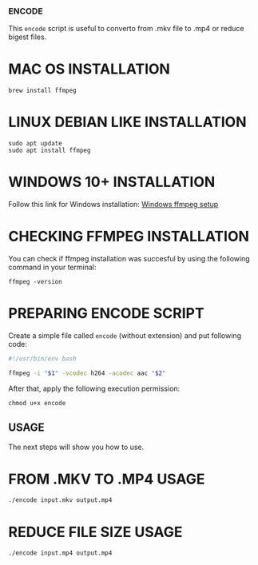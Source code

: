 ### ENCODE
This `encode` script is useful to converto from .mkv file to .mp4 or reduce bigest files.

# MAC OS INSTALLATION
```
brew install ffmpeg
```

# LINUX DEBIAN LIKE INSTALLATION
```
sudo apt update
sudo apt install ffmpeg
```

# WINDOWS 10+ INSTALLATION
Follow this link for Windows installation: 
[Windows ffmpeg setup](https://www.geeksforgeeks.org/how-to-install-ffmpeg-on-windows/)


# CHECKING FFMPEG INSTALLATION
You can check if ffmpeg installation was succesful by using the following command in your terminal:
```
ffmpeg -version
```

# PREPARING ENCODE SCRIPT
Create a simple file called `encode` (without extension) and put following code:
```bash
#!/usr/bin/env bash

ffmpeg -i "$1" -vcodec h264 -acodec aac "$2"
```

After that, apply the following execution permission:
```
chmod u+x encode
```

## USAGE
The next steps will show you how to use.

# FROM .MKV TO .MP4 USAGE
```
./encode input.mkv output.mp4
```

# REDUCE FILE SIZE USAGE
```
./encode input.mp4 output.mp4
```